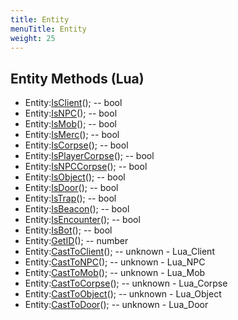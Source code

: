 ```yaml
---
title: Entity
menuTitle: Entity
weight: 25
---
```


## Entity Methods (Lua)
- Entity:[IsClient](isclient)(); -- bool
- Entity:[IsNPC](isnpc)(); -- bool
- Entity:[IsMob](ismob)(); -- bool
- Entity:[IsMerc](ismerc)(); -- bool
- Entity:[IsCorpse](iscorpse)(); -- bool
- Entity:[IsPlayerCorpse](isplayercorpse)(); -- bool
- Entity:[IsNPCCorpse](isnpccorpse)(); -- bool
- Entity:[IsObject](isobject)(); -- bool
- Entity:[IsDoor](isdoor)(); -- bool
- Entity:[IsTrap](istrap)(); -- bool
- Entity:[IsBeacon](isbeacon)(); -- bool
- Entity:[IsEncounter](isencounter)(); -- bool
- Entity:[IsBot](isbot)(); -- bool
- Entity:[GetID](getid)(); -- number
- Entity:[CastToClient](casttoclient)(); -- unknown - Lua_Client
- Entity:[CastToNPC](casttonpc)(); -- unknown - Lua_NPC
- Entity:[CastToMob](casttomob)(); -- unknown - Lua_Mob
- Entity:[CastToCorpse](casttocorpse)(); -- unknown - Lua_Corpse
- Entity:[CastToObject](casttoobject)(); -- unknown - Lua_Object
- Entity:[CastToDoor](casttodoor)(); -- unknown - Lua_Door
